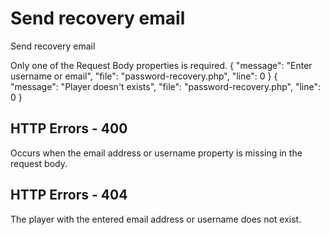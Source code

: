 # Send recovery email

<highlight>Send recovery email</highlight>

<note title="Request Body">
	Only one of the Request Body properties is required.
</note>

<api-endpoint openapi-path="./../../data.yaml" endpoint="/password-recovery" method="POST">
	<response type="400">
		<sample lang="JSON">
			{
				"message": "Enter username or email",
				"file": "password-recovery.php",
				"line": 0
			}
		</sample>
	</response>
	<response type="404">
		<sample lang="JSON">
			{
				"message": "Player doesn't exists",
				"file": "password-recovery.php",
				"line": 0
			}
		</sample>
	</response>
</api-endpoint>

## HTTP Errors - 400
<deflist collapsible="false">
	<def title="Enter username or email">
		Occurs when the email address or username property is missing in the request body.
	</def>
</deflist>

## HTTP Errors - 404
<deflist collapsible="false">
	<def title="Player doesn't exists">
		The player with the entered email address or username does not exist.
	</def>
</deflist>